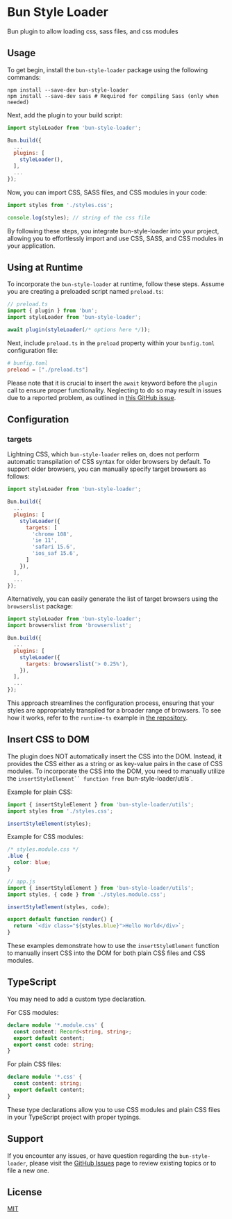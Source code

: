 # Bun Style Loader

Bun plugin to allow loading css, sass files, and css modules

## Usage

To get begin, install the `bun-style-loader` package using the following commands:

```shell
npm install --save-dev bun-style-loader
npm install --save-dev sass # Required for compiling Sass (only when needed)
```

Next, add the plugin to your build script:

```js
import styleLoader from 'bun-style-loader';

Bun.build({
  ...
  plugins: [
    styleLoader(),
  ],
  ...
});
```

Now, you can import CSS, SASS files, and CSS modules in your code:

```js
import styles from './styles.css';

console.log(styles); // string of the css file
```

By following these steps, you integrate bun-style-loader into your project, allowing you to effortlessly import and use CSS, SASS, and CSS modules in your application.

## Using at Runtime

To incorporate the `bun-style-loader` at runtime, follow these steps. Assume you are creating a preloaded script named `preload.ts`:

```js
// preload.ts
import { plugin } from 'bun';
import styleLoader from 'bun-style-loader';

await plugin(styleLoader(/* options here */));
```

Next, include `preload.ts` in the `preload` property within your `bunfig.toml` configuration file:

```toml
# bunfig.toml
preload = ["./preload.ts"]
```

Please note that it is crucial to insert the `await` keyword before the `plugin` call to ensure proper functionality. Neglecting to do so may result in issues due to a reported problem, as outlined in [this GitHub issue](https://github.com/oven-sh/bun/issues/5520).

## Configuration

### targets

Lightning CSS, which `bun-style-loader` relies on, does not perform automatic transpilation of CSS syntax for older browsers by default. To support older browsers, you can manually specify target browsers as follows:

```js
import styleLoader from 'bun-style-loader';

Bun.build({
  ...
  plugins: [
    styleLoader({
      targets: [
        'chrome 108',
        'ie 11',
        'safari 15.6',
        'ios_saf 15.6',
      ]
    }),
  ],
  ...
});
```

Alternatively, you can easily generate the list of target browsers using the `browserslist` package:

```js
import styleLoader from 'bun-style-loader';
import browserslist from 'browserslist';

Bun.build({
  ...
  plugins: [
    styleLoader({
      targets: browserslist('> 0.25%'),
    }),
  ],
  ...
});
```

This approach streamlines the configuration process, ensuring that your styles are appropriately transpiled for a broader range of browsers. To see how it works, refer to the `runtime-ts` example in [the repository](https://github.com/taggon/bun-style-loader).

## Insert CSS to DOM

The plugin does NOT automatically insert the CSS into the DOM. Instead, it provides the CSS either as a string or as key-value pairs in the case of CSS modules. To incorporate the CSS into the DOM, you need to manually utilize the `insertStyleElement`` function from `bun-style-loader/utils`.

Example for plain CSS:

```js
import { insertStyleElement } from 'bun-style-loader/utils';
import styles from './styles.css';

insertStyleElement(styles);
```

Example for CSS modules:

```css
/* styles.module.css */
.blue {
  color: blue;
}
```

```js
// app.js
import { insertStyleElement } from 'bun-style-loader/utils';
import styles, { code } from './styles.module.css';

insertStyleElement(styles, code);

export default function render() {
  return `<div class="${styles.blue}">Hello World</div>`;
}
```

These examples demonstrate how to use the `insertStyleElement` function to manually insert CSS into the DOM for both plain CSS files and CSS modules.

## TypeScript

You may need to add a custom type declaration.

For CSS modules:

```typescript
declare module '*.module.css' {
  const content: Record<string, string>;
  export default content;
  export const code: string;
}
```

For plain CSS files:

```typescript
declare module '*.css' {
  const content: string;
  export default content;
}
```

These type declarations allow you to use CSS modules and plain CSS files in your TypeScript project with proper typings.

## Support

If you encounter any issues, or have question regarding the `bun-style-loader`, please visit the [GitHub Issues](https://github.com/taggon/bun-style-loader) page to review existing topics or to file a new one.

## License

[MIT](./LICENSE)
